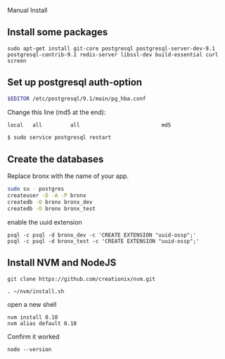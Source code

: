 Manual Install

Install some packages
---------------------

```
sudo apt-get install git-core postgresql postgresql-server-dev-9.1 postgresql-contrib-9.1 redis-server libssl-dev build-essential curl screen
```


Set up postgresql auth-option
-----------------------------

```sh
$EDITOR /etc/postgresql/9.1/main/pg_hba.conf
```

Change this line (md5 at the end):

```
local   all         all                          md5
```

```sh
$ sudo service postgresql restart       
```

Create the databases
--------------------

Replace bronx with the name of your app.

```sh
sudo su - postgres
createuser -D -A -P bronx
createdb -O bronx bronx_dev
createdb -O bronx bronx_test
```

enable the uuid extension

```
psql -c psql -d bronx_dev -c 'CREATE EXTENSION "uuid-ossp";'
psql -c psql -d bronx_test -c 'CREATE EXTENSION "uuid-ossp";'
```

Install NVM and NodeJS
----------------------

```
git clone https://github.com/creationix/nvm.git

. ~/nvm/install.sh
```

open a new shell

```
nvm install 0.10
nvm alias default 0.10
```

Confirm it worked

```
node --version
```
